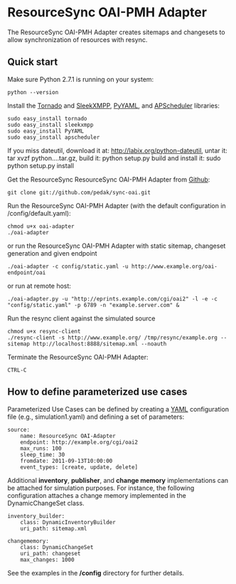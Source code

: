 # ResourceSync OAI-PMH Adapter

The ResourceSync OAI-PMH Adapter creates sitemaps and changesets to allow synchronization of resources with resync.

## Quick start

Make sure Python 2.7.1 is running on your system:

    python --version

Install the [Tornado](http://www.tornadoweb.org/) and [SleekXMPP](https://github.com/fritzy/SleekXMPP), [PyYAML](http://pyyaml.org/), and [APScheduler](http://packages.python.org/APScheduler/) libraries:

    sudo easy_install tornado
    sudo easy_install sleekxmpp    
    sudo easy_install PyYAML
    sudo easy_install apscheduler

If you miss dateutil, download it at: http://labix.org/python-dateutil, untar it:
tar xvzf python....tar.gz,
build it:
python setup.py build
and install it:
sudo python setup.py install

    
Get the ResourceSync ResourceSync OAI-PMH Adapter from [Github](http://github.com/pedak/sync-oai.git):

    git clone git://github.com/pedak/sync-oai.git
    
Run the ResourceSync OAI-PMH Adapter (with the default configuration in /config/default.yaml):
    
    chmod u+x oai-adapter
    ./oai-adapter 

or run the ResourceSync OAI-PMH Adapter with static sitemap, changeset generation and given endpoint

    ./oai-adapter -c config/static.yaml -u http://www.example.org/oai-endpoint/oai

or run at remote host:

	./oai-adapter.py -u "http://eprints.example.com/cgi/oai2" -l -e -c "config/static.yaml" -p 6789 -n "example.server.com" &

Run the resync client against the simulated source

    chmod u+x resync-client
    ./resync-client -s http://www.example.org/ /tmp/resync/example.org --sitemap http://localhost:8888/sitemap.xml --noauth

Terminate the ResourceSync OAI-PMH Adapter:

    CTRL-C

## How to define parameterized use cases

Parameterized Use Cases can be defined by creating a [YAML](http://www.yaml.org/) configuration file (e.g., simulation1.yaml) and defining a set of parameters:

	source:
	    name: ResourceSync OAI-Adapter
	    endpoint: http://example.org/cgi/oai2
	    max_runs: 100
	    sleep_time: 30
	    fromdate: 2011-09-13T10:00:00
	    event_types: [create, update, delete]
        
Additional **inventory**, **publisher**, and **change memory** implementations
can be attached for simulation purposes. For instance, the following configuration attaches a change memory implemented in the DynamicChangeSet class.

    inventory_builder:
        class: DynamicInventoryBuilder
        uri_path: sitemap.xml

    changememory:
        class: DynamicChangeSet
        uri_path: changeset
        max_changes: 1000
            
See the examples in the **/config** directory for further details.
